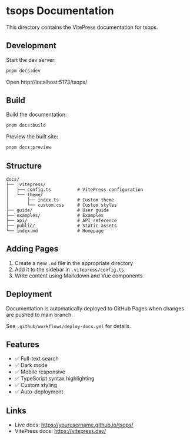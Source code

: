 # tsops Documentation

This directory contains the VitePress documentation for tsops.

## Development

Start the dev server:

```bash
pnpm docs:dev
```

Open http://localhost:5173/tsops/

## Build

Build the documentation:

```bash
pnpm docs:build
```

Preview the built site:

```bash
pnpm docs:preview
```

## Structure

```
docs/
├── .vitepress/
│   ├── config.ts          # VitePress configuration
│   └── theme/
│       ├── index.ts       # Custom theme
│       └── custom.css     # Custom styles
├── guide/                 # User guide
├── examples/              # Examples
├── api/                   # API reference
├── public/                # Static assets
└── index.md               # Homepage
```

## Adding Pages

1. Create a new `.md` file in the appropriate directory
2. Add it to the sidebar in `.vitepress/config.ts`
3. Write content using Markdown and Vue components

## Deployment

Documentation is automatically deployed to GitHub Pages when changes are pushed to main branch.

See `.github/workflows/deploy-docs.yml` for details.

## Features

- ✅ Full-text search
- ✅ Dark mode
- ✅ Mobile responsive
- ✅ TypeScript syntax highlighting
- ✅ Custom styling
- ✅ Auto-deployment

## Links

- Live docs: https://yourusername.github.io/tsops/
- VitePress docs: https://vitepress.dev/


